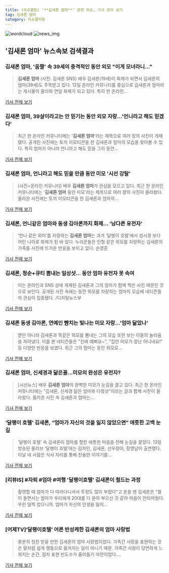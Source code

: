 ```yaml
---
title: (이슈클립) '**김새론 엄마**' 관련 이슈, 기사 모아 보기
tag: 김새론 엄마
category: 이슈클리핑
---
```

![wordcloud](https://s3.ap-northeast-2.amazonaws.com/lyrics101-wordcloud/2018-09-12-1536692480.png)
![news_img](https://user-images.githubusercontent.com/42597476/44507050-1206f400-a6e4-11e8-8d98-7ffbfebb353f.png)
## **'**김새론 엄마**'** 뉴스속보 검색결과
### **김새론 엄마**, '움짤' 속 39세의 충격적인 동안 외모 "이게 모녀라니…"

>**김새론 엄마** (사진: 김새론 SNS) 배우 김새론(19세)이 화제가 되면서 김새론의 엄마(39세)도 주목받고 있다. 12일 온라인 커뮤니티를 중심으로 김새론과 엄마라는 게시물이 올라와 연일 화제가 되고 있다. 특히 한 온라인...

<a href="http://www.jemin.com/news/articleView.html?idxno=538532" target="_blank">기사 전체 보기</a>

### **김새론 엄마**, 39살이라고는 안 믿기는 동안 외모 자랑…'언니라고 해도 믿겠다'

>최근 한 온라인 커뮤니티에는 '**김새론 엄마**'라는 제목으로 여러 장의 사진이 게재됐다. 공개된 사진에는 토끼 이모티콘을 한 김새론과 엄마의 모습을 찾아볼 수 있다. 특히 엄마가 아니라 언니라고 해도 믿을 그의 동안...

<a href="http://www.topstarnews.net/news/articleView.html?idxno=480457" target="_blank">기사 전체 보기</a>

### **김새론 엄마**, 언니라고 해도 믿을 만큼 동안 미모 '시선 강탈'

>(사진=온라인 커뮤니티) 배우 **김새론 엄마**가 관심을 모으고 있다. 최근 한 온라인 커뮤니티에는 '**김새론 엄마** 동안 미모'라는 제목으로 여러 장의 사진이 올라왔다. 올라온 사진에는 토끼 이모티콘을 한 김새론과 엄마의...

<a href="http://www.anewsa.com/detail.php?number=1371804&thread=07r05" target="_blank">기사 전체 보기</a>

### 김새론, 언니같은 엄마와 동생 김아론까지 화제… ‘남다른 유전자’

>‘언니 같은 외미’를 자랑하는 **김새론 엄마**는 과거 ‘달팽이 호텔’에서 성시경 보다 어린 나이로 화제가 된 바 있다. 누리꾼들은 인형 같은 외모를 자랑하는 김새론의 가족들 사진에 뜨거운 반응을 보이고 있다. 손영훈

<a href="http://www.kookje.co.kr/news2011/asp/newsbody.asp?code=0500&key=20180912.99099004723" target="_blank">기사 전체 보기</a>

### 김새론, 청순+큐티 뽐내는 일상샷… 동안 엄마 유전자 못 속여

>이는 온라인과 SNS 상에 게재된 김새론과 그의 엄마가 함께 찍은 사진 때문인 것으로 보인다. 공개된 사진 속에는 동안 외모를 자랑하는 엄마의 모습에 네티즌들의 관심이 집중됐다.  /디지털뉴스부

<a href="http://www.kyeongin.com/main/view.php?key=20180912000140364" target="_blank">기사 전체 보기</a>

### 김새론 동생 김아론, 연예인 뺨치는 빛나는 미모 자랑…'엄마 닮았나'

>뿐만 아니라 김새론과 똑같은 외모를 뽐내는 그의 모습 또한 보는 이들의 놀라움을 자아냈다. 이를 본 네티즌들은 "진짜 예뻐요~", "집안 미모가 장난 아니네요!" 등 다양한 반응을 보였다. 최근 그의 엄마는 동안 외모로...

<a href="http://www.topstarnews.net/news/articleView.html?idxno=480488" target="_blank">기사 전체 보기</a>

### **김새론 엄마**, 신세경과 닮은꼴...미모의 완성은 유전자?

>[시선뉴스]  배우 **김새론 엄마**의 완벽한 미모가 눈길을 끌고 있다. 최근 한 온라인 커뮤니티에는 "김새론, 신세경 닮은 엄마와 다정샷"이라는 글과 함께 사진이 올라왔다. 올라온 사진 속 김새론과 엄마는...

<a href="http://www.sisunnews.co.kr/news/articleView.html?idxno=78002" target="_blank">기사 전체 보기</a>

### ‘달팽이 호텔’ 김새론, “엄마가 자신의 것을 잃지 않았으면” 애틋한 고백 눈길

>‘달팽이 호텔’ 속 김새론이 엄마를 향한 애틋한 마음을 전해 눈길을 끌었다. 13일 방송된 올리브 ‘달팽이 호텔’에는 김자인, 김새론, 선우정아, 장영남이 출연했다. 이날 네 사람은 식사 자리를 통해 진솔한 이야기를...

<a href="http://news.mtn.co.kr/newscenter/news_viewer.mtn?gidx=2018031411280778787" target="_blank">기사 전체 보기</a>

### [리뷰IS] #자퇴 #엄마 #여행 '달팽이호텔' 김새론이 철드는 과정

>촬영할 때 엄마가 다 따라다니셔서 투정도 많이 부렸다"고 운을 뗀 김새론은 "철이 들면서는 엄마가 우리에게 20대를 다 쏟아 부으신 것 같아 마음이 안타까웠다. 우린 일찍 컸으니까. 엄마가 자신의 인생을 잃지...

<a href="http://isplus.live.joins.com/news/article/aid.asp?aid=22030721" target="_blank">기사 전체 보기</a>

### [어제TV]‘달팽이호텔’ 어른 반성케한 김새론의 엄마 사랑법

>충분히 칭찬 받을 만한 김새론의 엄마 사랑법이었다. 가족간 사랑을 표현하는 것은 말처럼 쉽게 행동으로 옮겨지는 일이 아니기 때문. 가족간 사랑이 당연하게 느껴지는 순간, 점차 표현 빈도수가 줄어들기 마련이었다....

<a href="http://www.newsen.com/news_view.php?uid=201803140000158010" target="_blank">기사 전체 보기</a>


